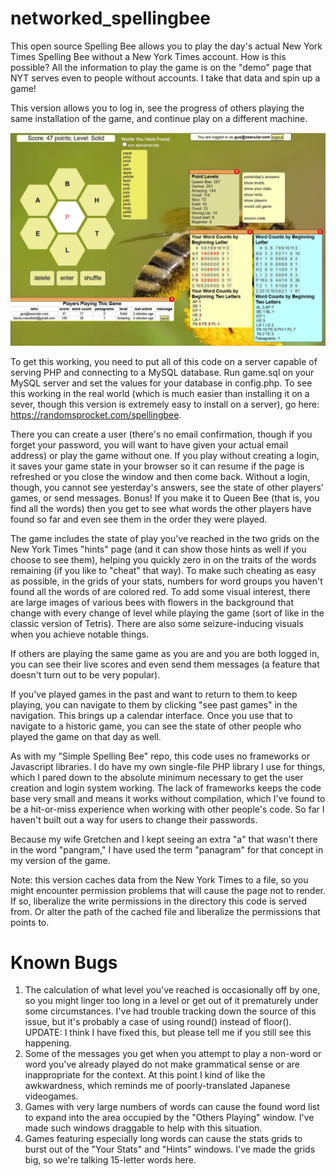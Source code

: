 # networked_spellingbee
This open source Spelling Bee allows you to play the day's actual New York Times Spelling Bee without a New York Times account.  How is this possible?  All the information to play the game is on the "demo" page that NYT serves even to people without accounts.  I take that data and spin up a game!


This version allows you to log in, see the progress of others playing the same installation of the game, and continue play on a different machine. 


![alt text](spellingbee_screengrab.jpg?raw=true)


To get this working, you need to put all of this code on a server capable of serving PHP and connecting to a MySQL database.  Run game.sql on your MySQL server and set the values for your database in config.php. 
To see this working in the real world (which is much easier than installing it on a sever, though this version is extremely easy to install on a server), go here: https://randomsprocket.com/spellingbee. 


There you can create a user (there's no email confirmation, though if you forget your password, you will want to have given your actual email address) or play the game without one.  If you play without creating a login, it saves your game state in your browser so it can resume if the page is refreshed or you close the window and then come back.  Without a login, though, you cannot see yesterday's answers, see the state of other players' games, or send messages.  Bonus!  If you make it to Queen Bee (that is, you find all the words) then you get to see what words the other players have found so far and even see them in the order they were played.


The game includes the state of play you've reached in the two grids on the New York Times "hints" page (and it can show those hints as well if you choose to see them), helping you quickly zero in on the traits of the words remaining (if you like to "cheat" that way). To make such cheating as easy as possible, in the grids of your stats, numbers for word groups you haven't found all the words of are colored red. To add some visual interest, there are large images of various bees with flowers in the background that change with every change of level while playing the game (sort of like in the classic version of Tetris).  There are also some seizure-inducing visuals when you achieve notable things.

If others are playing the same game as you are and you are both logged in, you can see their live scores and even send them messages (a feature that doesn't turn out to be very popular).  

If you've played games in the past and want to return to them to keep playing, you can navigate to them by clicking "see past games" in the navigation. This brings up a calendar interface.  Once you use that to navigate to a historic game, you can see the state of other people who played the game on that day as well.


As with my "Simple Spelling Bee" repo, this code uses no frameworks or Javascript libraries. I do have my own single-file PHP library I use for things, which I pared down to the absolute minimum necessary to get the user creation and login system working.  The lack of frameworks keeps the code base very small and means it works without compilation, which I've found to be a hit-or-miss experience when working with other people's code. So far I haven't built out a way for users to change their passwords.


Because my wife Gretchen and I kept seeing an extra "a" that wasn't there in the word "pangram," I have used the term "panagram" for that concept in my version of the game.


Note: this version caches data from the New York Times to a file, so you might encounter permission problems that will cause the page not to render. If so, liberalize the write permissions in the directory this code is served from. Or alter the path of the cached file and liberalize the permissions that points to.

# Known Bugs #
1. The calculation of what level you've reached is occasionally off by one, so you might linger too long in a level or get out of it prematurely under some circumstances.  I've had trouble tracking down the source of this issue, but it's probably a case of using round() instead of floor(). UPDATE: I think I have fixed this, but please tell me if you still see this happening.
2. Some of the messages you get when you attempt to play a non-word or word you've already played do not make grammatical sense or are inappropriate for the context.  At this point I kind of like the awkwardness, which reminds me of poorly-translated Japanese videogames.
3. Games with very large numbers of words can cause the found word list to expand into the area occupied by the "Others Playing" window.  I've made such windows draggable to help with this situation.
4. Games featuring especially long words can cause the stats grids to burst out of the "Your Stats" and "Hints" windows.  I've made the grids big, so we're talking 15-letter words here.
